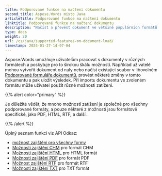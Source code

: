```yaml
---
title: Podporované funkce na načtení dokumentu
second_title: Aspose.Words místo Java
articleTitle: Podporované funkce na načtení dokumentu
linktitle: Podporované funkce na načtení dokumentu
description: "Načíst a převést dokument ve většině populárních formátů a podporuje spoustu Microsoft Word funkce."
type: docs
weight: 20
url: /cs/java/supported-features-on-document-load/
timestamp: 2024-01-27-14-07-04
---
```


Aspose.Words umožňuje uživatelům pracovat s dokumenty v různých formátech a poskytuje pro to širokou škálu možností. Například uživatelé mohou vytvořit dokument od nuly nebo načíst existující soubor v libovolném [Podporované formuláře dokumentů](/words/cs/java/supported-document-formats/), provést některé změny v tomto dokumentu a pak uložit výsledek. Při importu dokumentu ve zvoleném formátu může uživatel použít různé možnosti zatížení.

{{% alert color="primary" %}}

Je důležité vědět, že mnoho možností zatížení je společné pro všechny podporované formáty, a pouze některé z možností jsou formátově specifické, jako PDF, HTML, RTF, a další.

{{% /alert %}}

Úplný seznam funkcí viz API Odkaz:

- [možnost zajištění pro všechny formy](https://reference.aspose.com/words/java/com.aspose.words/loadoptions/)
- [Možnosti zajištění CHM](https://reference.aspose.com/words/java/com.aspose.words/chmloadoptions/) pro formát CHM
- [Možnosti zajištění HTML](https://reference.aspose.com/words/java/com.aspose.words/htmlloadoptions/) pro HTML formát
- [Možnosti zajištění PDF](https://reference.aspose.com/words/java/com.aspose.words/pdfloadoptions/) pro formát PDF
- [Možnost zajištění RTF](https://reference.aspose.com/words/java/com.aspose.words/rtfloadoptions/) pro formát RTF
- [Možnosti zajištění TXT](https://reference.aspose.com/words/java/com.aspose.words/txtloadoptions/) pro TXT formát
